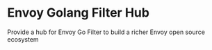 # Envoy Golang Filter Hub

Provide a hub for Envoy Go Filter to build a richer Envoy open source ecosystem
